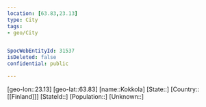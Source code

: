 ```yaml
---
location: [63.83,23.13]
type: City
tags:
- geo/City


SpocWebEntityId: 31537
isDeleted: false
confidential: public

---
```

[geo-lon::23.13]
[geo-lat::63.83]
[name::Kokkola]
[State::]
[Country::[[Finland]]]
[StateId::]
[Population::]
[Unknown::]

